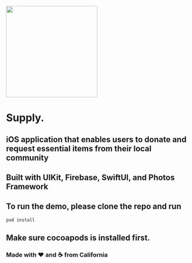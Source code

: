 <img src="https://github.com/mbzhu1/supply-webs/blob/master/src/resources/supply.svg?raw=true" width="250">

# Supply.

## iOS application that enables users to donate and request essential items from their local community

## Built with UIKit, Firebase, SwiftUI, and Photos Framework

## To run the demo, please clone the repo and run 
```
pod install
```
## Make sure cocoapods is installed first.
### Made with ❤️ and ☕️ from California









